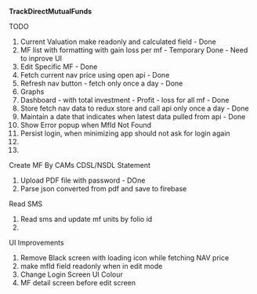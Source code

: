 **TrackDirectMutualFunds**

TODO
1. Current Valuation make readonly and calculated field - Done
2. MF list with formatting with gain loss per mf - Temporary Done - Need to inprove UI
3. Edit Specific MF - Done 
4. Fetch current nav price using open api - Done
5. Refresh nav button - fetch only once a day - Done
6. Graphs
7. Dashboard - with total investment - Profit - loss for all mf - Done
8. Store fetch nav data to redux store and call api only once a day - Done
9. Maintain a date that indicates when latest data pulled from api - Done
10. Show Error popup when MfId Not Found
11. Persist login, when minimizing app should not ask for login again
12. 
13. 


Create MF By CAMs CDSL/NSDL Statement
1. Upload PDF file with password - DOne
2. Parse json converted from pdf and save to firebase

Read SMS
1. Read sms and update mf units by folio id 
2. 

UI Improvements
1. Remove Black screen with loading icon while fetching NAV price
2. make mfId field readonly when in edit mode
3. Change Login Screen UI Colour
3. MF detail screen before edit screen
